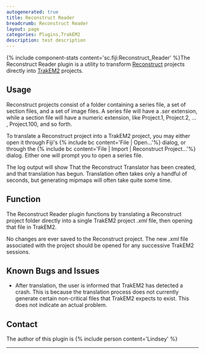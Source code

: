 ```yaml
---
autogenerated: true
title: Reconstruct Reader
breadcrumb: Reconstruct Reader
layout: page
categories: Plugins,TrakEM2
description: test description
---
```


{% include component-stats content='sc.fiji:Reconstruct\_Reader' %}The Reconstruct Reader plugin is a utility to transform [Reconstruct](http://synapses.clm.utexas.edu/tools/reconstruct/reconstruct.stm) projects directly into [TrakEM2](TrakEM2 "wikilink") projects.

## Usage

Reconstruct projects consist of a folder containing a series file, a set of section files, and a set of image files. A series file will have a *.ser* extension, while a section file will have a numeric extension, like Project.1, Project.2, ... , Project.100, and so forth.

To translate a Reconstruct project into a TrakEM2 project, you may either open it through Fiji's {% include bc content='File | Open...'%} dialog, or through the {% include bc content='File | Import | Reconstruct Project...'%} dialog. Either one will prompt you to open a series file.

The log output will show That the Reconstruct Translator has been created, and that translation has begun. Translation often takes only a handful of seconds, but generating mipmaps will often take quite some time.

## Function

The Reconstruct Reader plugin functions by translating a Reconstruct project folder directly into a single TrakEM2 project *.xml* file, then opening that file in TrakEM2.

No changes are ever saved to the Reconstruct project. The new *.xml* file associated with the project should be opened for any successive TrakEM2 sessions.

## Known Bugs and Issues

  - After translation, the user is informed that TrakEM2 has detected a crash. This is because the translation process does not currently generate certain non-critical files that TrakEM2 expects to exist. This does not indicate an actual problem.

## Contact

The author of this plugin is {% include person content='Lindsey' %}

-----

 
